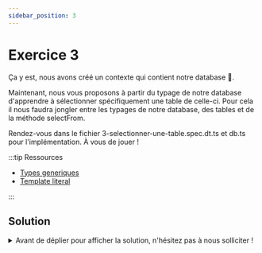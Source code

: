 ```yaml
---
sidebar_position: 3
---
```


# Exercice 3

Ça y est, nous avons créé un contexte qui contient notre database 🎉.

Maintenant, nous vous proposons à partir du typage de notre database d'apprendre à sélectionner spécifiquement une table de celle-ci. Pour cela il nous faudra jongler entre les typages de notre database, des tables et de la méthode selectFrom.

Rendez-vous dans le fichier 3-selectionner-une-table.spec.dt.ts et db.ts pour l'implémentation. À vous de jouer !

:::tip Ressources

- [Types generiques](../typescript/generic.md)
- [Template literal](../typescript/template-literal.md)

:::

## Solution

<details>
  <summary>Avant de déplier pour afficher la solution, n'hésitez pas à nous solliciter ! </summary>

    ```ts
    type EmptyContext<DB> = {
      _db: DB;
    };
    type AnyEmptyContext = EmptyContext<any>;

    export const selectFrom = <
      Ctx extends AnyEmptyContext,
      TB extends keyof Ctx["_db"]
    >(
      ctx: Ctx,
      tableName: TB
    ) => ({
      ...ctx,
      _operation: "select" as const,
      _table: tableName,
    });
    ```

</details>
